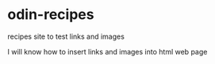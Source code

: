 # odin-recipes
recipes site to test links and images

I will know how to insert links and images into html web page
